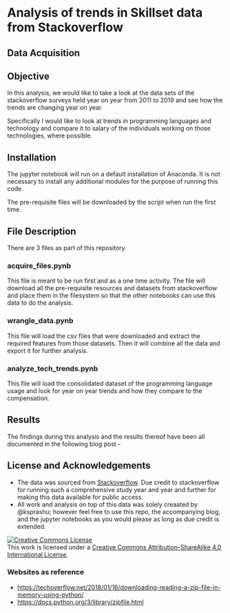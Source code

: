 # Analysis of trends in Skillset data from Stackoverflow

## Data Acquisition

## Objective
In this analysis, we would like to take a look at the data sets of the stackoverflow surveys held year on year from 2011 to 2019 and see how the trends are changing year on year. 

Specifically I would like to look at trends in programming languages and technology and compare it to salary of the individuals working on those technologies, where possible.

## Installation
The jupyter notebook will run on a default installation of Anaconda. It is not necessary to install any additional modules for the purpose of running this code. 

The pre-requisite files will be downloaded by the script when run the first time.

## File Description

There are 3 files as part of this repository.

### acquire_files.pynb
This file is meant to be run first and as a one time activity. The file will download all the pre-requisite resources and datasets from stackoverflow and place them in the filesystem so that the other notebooks can use this data to do the analysis.

### wrangle_data.pynb
This file will load the csv files that were downloaded and extract the required features from those datasets. Then it will combine all the data and export it for further analysis.

### analyze_tech_trends.pynb
This file will load the consolidated dataset of the programming language usage and look for year on year trends and how they compare to the compensation.

## Results
The findings during this analysis and the results thereof have been all documented in the following blog post - 

## License and Acknowledgements
- The data was sourced from [Stackoverflow](https://insights.stackoverflow.com/survey). Due credit to stackoverflow for running such a comprehensive study year and year and further for making this data available for public access.
- All work and analysis on top of this data was solely creaated by @ksprashu; however feel free to use this repo, the accompanying blog, and the jupyter notebooks as you would please as long as due credit is extended.

<a rel="license" href="http://creativecommons.org/licenses/by-sa/4.0/"><img alt="Creative Commons License" style="border-width:0" src="https://i.creativecommons.org/l/by-sa/4.0/88x31.png" /></a><br />This work is licensed under a <a rel="license" href="http://creativecommons.org/licenses/by-sa/4.0/">Creative Commons Attribution-ShareAlike 4.0 International License</a>.

### Websites as reference
- https://techoverflow.net/2018/01/16/downloading-reading-a-zip-file-in-memory-using-python/
- https://docs.python.org/3/library/zipfile.html
